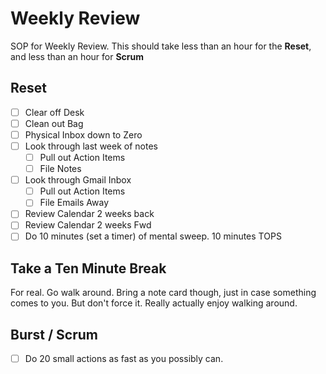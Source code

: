 # Weekly Review

SOP for Weekly Review. This should take less than an hour for the **Reset**, and less than an hour for **Scrum**

## Reset

- [ ] Clear off Desk
- [ ] Clean out Bag
- [ ] Physical Inbox down to Zero
- [ ] Look through last week of notes
	- [ ] Pull out Action Items
	- [ ] File Notes
- [ ] Look through Gmail Inbox
	- [ ] Pull out Action Items
	- [ ] File Emails Away
- [ ] Review Calendar 2 weeks back
- [ ] Review Calendar 2 weeks Fwd
- [ ] Do 10 minutes (set a timer) of mental sweep. 10 minutes TOPS

## Take a Ten Minute Break

For real. Go walk around. Bring a note card though, just in case something comes to you. But don't force it. Really actually enjoy walking around.

## Burst / Scrum

- [ ] Do 20 small actions as fast as you possibly can.
